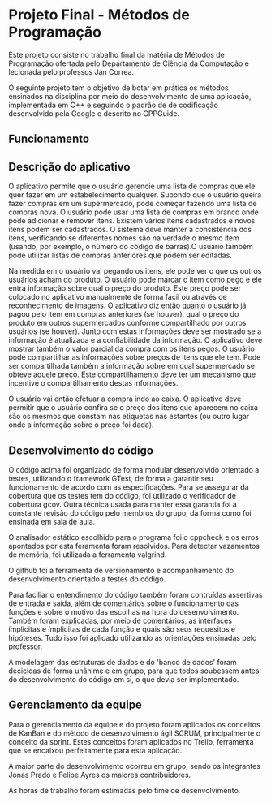 # Projeto Final - Métodos de Programação

Este projeto consiste no trabalho final da matéria de Métodos de Programação ofertada pelo Departamento de Ciência da Computação e lecionada pelo professos Jan Correa. 

O seguinte projeto tem o objetivo de botar em prática os métodos ensinados na disciplina por meio do desenvolvimento de uma aplicação, implementada em C++ e seguindo o padrão de de codificação desenvolvido pela Google e descrito no CPPGuide.

## Funcionamento



## Descrição do aplicativo

O aplicativo permite que o usuário gerencie uma lista de compras que ele quer fazer em um estabelecimento qualquer. Supondo que o usuário queira fazer compras em um supermercado, pode começar fazendo uma lista de compras nova. O usuário pode usar uma lista de compras em branco onde pode adicionar e remover itens. Existem vários itens cadastrados e novos itens podem ser cadastrados. O sistema deve manter a consistência dos itens, verificando se diferentes nomes são na verdade o mesmo item (usando, por exemplo, o número do código de barras).O usuário também pode utilizar listas de compras anteriores que podem ser editadas. 

  Na medida em o usuário vai pegando os itens, ele pode ver o que os outros usuários acham do produto. O usuário pode marcar o item como pego e ele entra informação sobre qual o preço do produto. Este preço pode ser colocado no aplicativo manualmente de forma fácil ou através de reconhecimento de imagens. O aplicativo diz então quanto o usuário já pagou pelo item em compras anteriores (se houver), qual o preço do produto em outros supermercados conforme compartilhado por outros usuários (se houver). Junto com estas informações deve ser mostrado se a informação é atualizada e a confiabilidade da informação. O aplicativo deve mostrar também o valor parcial da compra com os itens pegos. O usuário pode compartilhar as informações sobre preços de itens que ele tem. Pode ser compartilhada também a informação sobre em qual supermercado se obteve aquele preço. Este compartilhamento deve ter um mecanismo que incentive o compartilhamento destas informações.  

O usuário vai então efetuar a compra indo ao caixa. O aplicativo deve permitir que o usuário confira se o preço dos itens que aparecem no caixa são os mesmos que constam nas etiquetas nas estantes (ou outro lugar onde a informação sobre o preço foi dada).  

## Desenvolvimento do código

O código acima foi organizado de forma modular desenvolvido orientado a testes, utilizando o framework GTest, de forma a garantir seu funcionamento de acordo com as especificações. Para se assegurar da cobertura que os testes tem do código, foi utilizado o verificador de cobertura gcov. Outra técnica usada para manter essa garantia foi a constante revisão do código pelo membros do grupo, da forma como foi ensinada em sala de aula.

O analisador estático escolhido para o programa foi o cppcheck e os erros apontados por esta feramenta foram resolvidos. Para detectar vazamentos de memória, foi utilizada a ferramenta valgrind.

O github foi a ferramenta de versionamento e acompanhamento do desenvolvimento orientado a testes do código.

Para faciliar o entendimento do código também foram contruídas assertivas de entrada e saída, além de comentários sobre o funcionamento das funções e sobre o motivo das escolhas na hora do desenvolvimento. Também foram explicadas, por meio de comentários, as interfaces ímplicitas e ímplicitas de cada função e quais são seus requesitos e hipóteses. Tudo isso foi aplicado utilizando as orientações ensinadas pelo professor.

A modelagem das estruturas de dados e do 'banco de dados' foram decicidas de forma unânime e em grupo, para que todos soubessem antes do desenvolvimento do código em si, o que devia ser implementado. 

## Gerenciamento da equipe

Para o gerenciamento da equipe e do projeto foram aplicados os conceitos de KanBan e do método de desenvolvimento ágil SCRUM, principalmente o conceito da sprint. Estes conceitos foram aplicados no Trello, ferramenta que se encaixou perfeitamente para esta aplicação.

A maior parte do desenvolvimento ocorreu em grupo, sendo os integrantes Jonas Prado e Felipe Ayres os maiores contribuidores.

As horas de trabalho foram estimadas pelo time de desenvolvimento.
